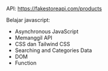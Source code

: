 API: https://fakestoreapi.com/products

Belajar javascript:
- Asynchronous JavaScript
- Memanggil API
- CSS dan Tailwind CSS
- Searching and Categories Data
- DOM
- Function
